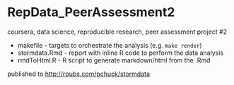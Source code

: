 # RepData_PeerAssessment2
coursera, data science, reproducible research, peer assessment project #2

  - makefile - targets to orchestrate the analysis (e.g. `make render`)
  - stormdata.Rmd - report with inline R code to perform the data analysis
  - rmdToHtml.R - R script to generate markdown/html from the .Rmd

published to http://rpubs.com/pchuck/stormdata

